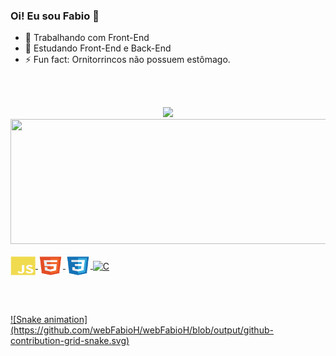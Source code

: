 ### Oi! Eu sou Fabio 👋

- 🔭 Trabalhando com Front-End 
- 🌱 Estudando Front-End e Back-End
- ⚡ Fun fact: Ornitorrincos não possuem estômago.

<br></br>

<div align="center">
  <a href="https://github.com/webFabioH">
  <img height="180em" src="https://github-readme-stats.vercel.app/api?username=webFabioH&show_icons=true&theme=dark&include_all_commits=true&count_private=true"/>
  <img height="200em" width="550rem" src="https://github-readme-stats.vercel.app/api/top-langs/?username=webFabioH&layout=compact&langs_count=7&theme=dark"/>
</div>
  
<div style="display: inline_block"><br>
  <img align="center" alt="Js" height="30" width="40" src="https://raw.githubusercontent.com/devicons/devicon/master/icons/javascript/javascript-plain.svg">
  <img align="center" alt="HTML" height="30" width="40" src="https://raw.githubusercontent.com/devicons/devicon/master/icons/html5/html5-original.svg">
  <img align="center" alt="CSS" height="30" width="40" src="https://raw.githubusercontent.com/devicons/devicon/master/icons/css3/css3-original.svg">
  <img align="center" alt="C" height="30" width="40" src="https://cdn.jsdelivr.net/gh/devicons/devicon/icons/c/c-original.svg" />     
</div>
 
<br></br>
  
<div>
![Snake animation](https://github.com/webFabioH/webFabioH/blob/output/github-contribution-grid-snake.svg)  
</div>
